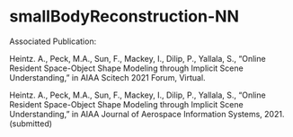 # smallBodyReconstruction-NN

Associated Publication:

Heintz. A., Peck, M.A., Sun, F., Mackey, I., Dilip, P., Yallala, S., “Online Resident Space-Object Shape Modeling through Implicit Scene Understanding,” in AIAA Scitech 2021 Forum, Virtual.

Heintz. A., Peck, M.A., Sun, F., Mackey, I., Dilip, P., Yallala, S., “Online Resident Space-Object Shape Modeling through Implicit Scene Understanding,” in AIAA Journal of Aerospace Information Systems, 2021. (submitted)
